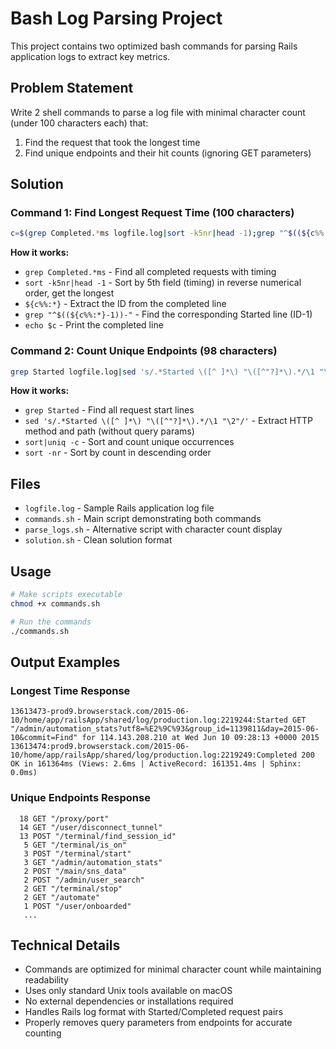 # Bash Log Parsing Project

This project contains two optimized bash commands for parsing Rails application logs to extract key metrics.

## Problem Statement

Write 2 shell commands to parse a log file with minimal character count (under 100 characters each) that:
1. Find the request that took the longest time
2. Find unique endpoints and their hit counts (ignoring GET parameters)

## Solution

### Command 1: Find Longest Request Time (100 characters)
```bash
c=$(grep Completed.*ms logfile.log|sort -k5nr|head -1);grep "^$((${c%%:*}-1))-" logfile.log;echo $c
```

**How it works:**
- `grep Completed.*ms` - Find all completed requests with timing
- `sort -k5nr|head -1` - Sort by 5th field (timing) in reverse numerical order, get the longest
- `${c%%:*}` - Extract the ID from the completed line
- `grep "^$((${c%%:*}-1))-"` - Find the corresponding Started line (ID-1)
- `echo $c` - Print the completed line

### Command 2: Count Unique Endpoints (98 characters)
```bash
grep Started logfile.log|sed 's/.*Started \([^ ]*\) "\([^"?]*\).*/\1 "\2"/'|sort|uniq -c|sort -nr
```

**How it works:**
- `grep Started` - Find all request start lines
- `sed 's/.*Started \([^ ]*\) "\([^"?]*\).*/\1 "\2"/'` - Extract HTTP method and path (without query params)
- `sort|uniq -c` - Sort and count unique occurrences
- `sort -nr` - Sort by count in descending order

## Files

- `logfile.log` - Sample Rails application log file
- `commands.sh` - Main script demonstrating both commands
- `parse_logs.sh` - Alternative script with character count display
- `solution.sh` - Clean solution format

## Usage

```bash
# Make scripts executable
chmod +x commands.sh

# Run the commands
./commands.sh
```

## Output Examples

### Longest Time Response
```
13613473-prod9.browserstack.com/2015-06-10/home/app/railsApp/shared/log/production.log:2219244:Started GET "/admin/automation_stats?utf8=%E2%9C%93&group_id=1139811&day=2015-06-10&commit=Find" for 114.143.208.210 at Wed Jun 10 09:28:13 +0000 2015
13613474:prod9.browserstack.com/2015-06-10/home/app/railsApp/shared/log/production.log:2219249:Completed 200 OK in 161364ms (Views: 2.6ms | ActiveRecord: 161351.4ms | Sphinx: 0.0ms)
```

### Unique Endpoints Response
```
  18 GET "/proxy/port"
  14 GET "/user/disconnect_tunnel"
  13 POST "/terminal/find_session_id"
   5 GET "/terminal/is_on"
   3 POST "/terminal/start"
   3 GET "/admin/automation_stats"
   2 POST "/main/sns_data"
   2 POST "/admin/user_search"
   2 GET "/terminal/stop"
   2 GET "/automate"
   1 POST "/user/onboarded"
   ...
```

## Technical Details

- Commands are optimized for minimal character count while maintaining readability
- Uses only standard Unix tools available on macOS
- No external dependencies or installations required
- Handles Rails log format with Started/Completed request pairs
- Properly removes query parameters from endpoints for accurate counting
